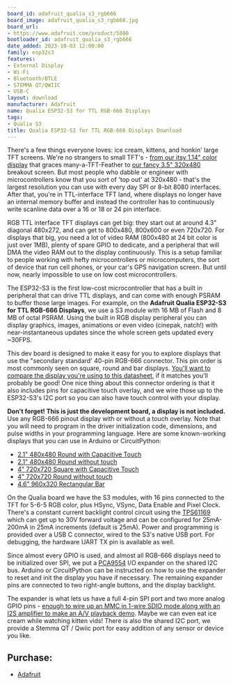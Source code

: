 ```yaml
---
board_id: adafruit_qualia_s3_rgb666
board_image: adafruit_qualia_s3_rgb666.jpg
board_url:
- https://www.adafruit.com/product/5800
bootloader_id: adafruit_qualia_s3_rgb666
date_added: 2023-10-03 12:00:00
family: esp32s3
features:
- External Display
- Wi-Fi
- Bluetooth/BTLE
- STEMMA QT/QWIIC
- USB-C
layout: download
manufacturer: Adafruit
name: Qualia ESP32-S3 for TTL RGB-666 Displays
tags:
- Qualia S3
title: Qualia ESP32-S3 for TTL RGB-666 Displays Download
---
```


There's a few things everyone loves: ice cream, kittens, and honkin' large TFT screens. We're no strangers to small TFT's - [from our itsy 1.14" color display](https://www.adafruit.com/search?q=1.14+tft) that graces many-a-TFT-Feather to [our fancy 3.5" 320x480](https://www.adafruit.com/product/2050) breakout screen. But most people who dabble or engineer with microcontrollers know that you sort of 'top out' at 320x480 - that's the largest resolution you can use with every day SPI or 8-bit 8080 interfaces. After that, you're in TTL-interface TFT land, where displays no longer have an internal memory buffer and instead the controller has to continuously write scanline data over a 16 or 18 or 24 pin interface.

RGB TTL interface TFT displays can get big: they start out at around 4.3" diagonal 480x272, and can get to 800x480, 800x600 or even 720x720. For displays that big, you need a lot of video RAM (800x480 at 24 bit color is just over 1MB), plenty of spare GPIO to dedicate, and a peripheral that will DMA the video RAM out to the display continuously. This is a setup familiar to people working with hefty microcontrollers or microcomputers, the sort of device that run cell phones, or your car's GPS navigation screen. But until now, nearly impossible to use on low cost microcontrollers.

The ESP32-S3 is the first low-cost microcontroller that has a built in peripheral that can drive TTL displays, and can come with enough PSRAM to buffer those large images. For example, on the **Adafruit Qualia ESP32-S3 for TTL RGB-666 Displays**, we use a S3 module with 16 MB of Flash and 8 MB of octal PSRAM. Using the built in RGB display peripheral you can display graphics, images, animations or even video (cinepak, natch!) with near-instantaneous updates since the whole screen gets updated every ~30FPS.

This dev board is designed to make it easy for you to explore displays that use the "secondary standard' 40-pin RGB-666 connector. This pin order is most commonly seen on square, round and bar displays. [You'll want to compare the display you're using to this datasheet](https://cdn-shop.adafruit.com/product-files/5792/Specification_TL021WVC02CT-B1323B.pdf), if it matches you'll probably be good! One nice thing about this connector ordering is that it also includes pins for capacitive touch overlay, and we wire those up to the ESP32-S3's I2C port so you can also have touch control with your display.

**Don't forget! This is just the development board, a display is not included.** Use any RGB-666 pinout display with or without a touch overlay. Note that you will need to program in the driver initialization code, dimensions, and pulse widths in your programming language. Here are some known-working displays that you can use in Arduino or CircuitPython:

- [2.1" 480x480 Round with Capacitive Touch](https://www.adafruit.com/product/5792)
- [2.1" 480x480 Round without touch](https://www.adafruit.com/product/5806)
- [4" 720x720 Square with Capacitive Touch](https://www.adafruit.com/product/5794)
- [4" 720x720 Round without touch](https://www.adafruit.com/product/5793)
- [4.6" 960x320 Rectangular Bar](https://www.adafruit.com/product/5805)

On the Qualia board we have the S3 modules, with 16 pins connected to the TFT for 5-6-5 RGB color, plus HSync, VSync, Data Enable and Pixel Clock. There's a constant current backlight control circuit using the [TPS61169](https://www.ti.com/product/TPS61169/part-details/TPS61169DCKR) which can get up to 30V forward voltage and can be configured for 25mA-200mA in 25mA increments (default is 25mA). Power and programming is provided over a USB C connector, wired to the S3's native USB port. For debugging, the hardware UART TX pin is available as well.

Since almost every GPIO is used, and almost all RGB-666 displays need to be initialized over SPI, we put a [PCA9554](https://www.ti.com/product/PCA9554) I/O expander on the shared I2C bus. Arduino or CircuitPython can be instructed on how to use the expander to reset and init the display you have if necessary. The remaining expander pins are connected to two right-angle buttons, and the display backlight.

The expander is what lets us have a full 4-pin SPI port and two more analog GPIO pins - [enough to wire up an MMC in 1-wire SDIO mode along with an I2S amplifier to make an A/V playback demo](https://www.youtube.com/watch?v=pEjw-bCQ-lQ). Maybe we can even eat ice cream while watching kitten vids! There is also the shared I2C port, we provide a Stemma QT / Qwiic port for easy addition of any sensor or device you like.

## Purchase:

* [Adafruit](https://www.adafruit.com/product/5800)

